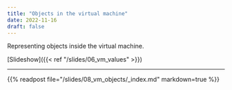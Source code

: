 ```yaml
---
title: "Objects in the virtual machine"
date: 2022-11-16
draft: false
---
```


Representing objects inside the virtual machine.

<!--more-->

[Slideshow]({{< ref "/slides/06_vm_values" >}})

---

{{% readpost file="/slides/08_vm_objects/_index.md" markdown=true %}}

